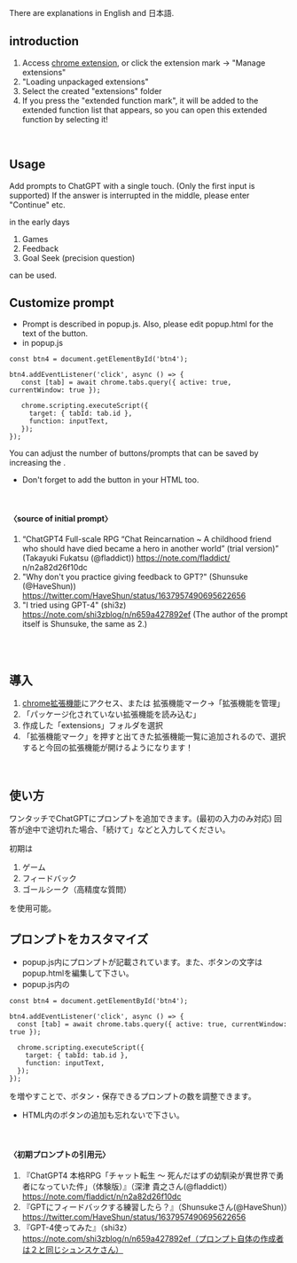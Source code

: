 There are explanations in English and 日本語.

## introduction
1. Access [chrome extension](chrome://extensions/), or click the extension mark → "Manage extensions"
2. "Loading unpackaged extensions"
3. Select the created "extensions" folder
4. If you press the "extended function mark", it will be added to the extended function list that appears, so you can open this extended function by selecting it!
<br>

## Usage
Add prompts to ChatGPT with a single touch. (Only the first input is supported)
If the answer is interrupted in the middle, please enter "Continue" etc.

in the early days
1. Games
2. Feedback
3. Goal Seek (precision question)

can be used.
<br>

## Customize prompt
- Prompt is described in popup.js. Also, please edit popup.html for the text of the button.
- in popup.js
```
const btn4 = document.getElementById('btn4');

btn4.addEventListener('click', async () => {
   const [tab] = await chrome.tabs.query({ active: true, currentWindow: true });

   chrome.scripting.executeScript({
     target: { tabId: tab.id },
     function: inputText,
   });
});
```
You can adjust the number of buttons/prompts that can be saved by increasing the .
- Don't forget to add the button in your HTML too.  
<br>

#### 〈source of initial prompt〉
1. “ChatGPT4 Full-scale RPG “Chat Reincarnation ~ A childhood friend who should have died became a hero in another world” (trial version)” (Takayuki Fukatsu (@fladdict)) https://note.com/fladdict/ n/n2a82d26f10dc
2. "Why don't you practice giving feedback to GPT?" (Shunsuke (@HaveShun)) https://twitter.com/HaveShun/status/1637957490695622656
3. "I tried using GPT-4" (shi3z) https://note.com/shi3zblog/n/n659a427892ef (The author of the prompt itself is Shunsuke, the same as 2.)  
<br>
<br>

## 導入
1. [chrome拡張機能](chrome://extensions/)にアクセス、または 拡張機能マーク→「拡張機能を管理」
2. 「パッケージ化されていない拡張機能を読み込む」
3. 作成した「extensions」フォルダを選択
4. 「拡張機能マーク」を押すと出てきた拡張機能一覧に追加されるので、選択すると今回の拡張機能が開けるようになります！
<br>

## 使い方
ワンタッチでChatGPTにプロンプトを追加できます。(最初の入力のみ対応)
回答が途中で途切れた場合、「続けて」などと入力してください。

初期は
1. ゲーム
2. フィードバック
3. ゴールシーク（高精度な質問）

を使用可能。
<br>

## プロンプトをカスタマイズ
- popup.js内にプロンプトが記載されています。また、ボタンの文字はpopup.htmlを編集して下さい。
- popup.js内の
```
const btn4 = document.getElementById('btn4');

btn4.addEventListener('click', async () => {
  const [tab] = await chrome.tabs.query({ active: true, currentWindow: true });

  chrome.scripting.executeScript({
    target: { tabId: tab.id },
    function: inputText,
  });
});
```
を増やすことで、ボタン・保存できるプロンプトの数を調整できます。
- HTML内のボタンの追加も忘れないで下さい。
<br>

#### 〈初期プロンプトの引用元〉
1. 『ChatGPT4 本格RPG「チャット転生 〜 死んだはずの幼馴染が異世界で勇者になっていた件」（体験版）』（深津 貴之さん(@fladdict)）https://note.com/fladdict/n/n2a82d26f10dc
2. 『GPTにフィードバックする練習したら？』（Shunsukeさん(@HaveShun)）https://twitter.com/HaveShun/status/1637957490695622656
3. 『GPT-4使ってみた』（shi3z）https://note.com/shi3zblog/n/n659a427892ef（プロンプト自体の作成者は２と同じシュンスケさん）
